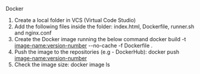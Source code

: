 Docker

1. Create a local folder in VCS (Virtual Code Studio)
2. Add the following files inside the folder: index.html, Dockerfile, runner.sh and nginx.conf
3. Create the Docker image running the below command
    docker build -t <image-name:version-number> --no-cache -f Dockerfile .
4. Push the image to the repositories (e.g - DockerHub):
    docker push <image-name:version-number>
5. Check the image size:
    docker image ls
